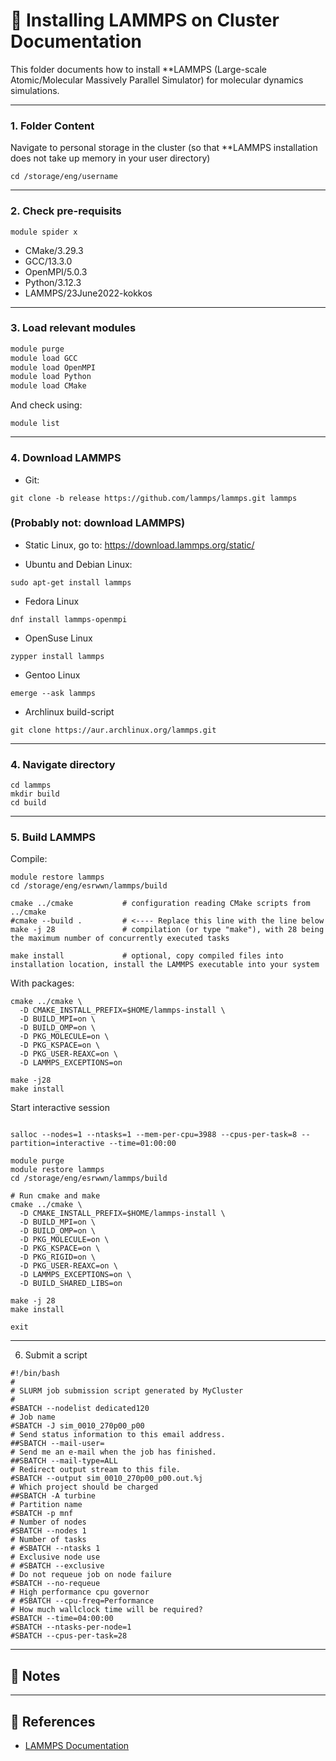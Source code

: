 # 🧪 Installing LAMMPS on Cluster Documentation

This folder documents how to install **LAMMPS (Large-scale Atomic/Molecular Massively Parallel Simulator) for molecular dynamics simulations.

---

### 1. Folder Content

Navigate to personal storage in the cluster (so that **LAMMPS installation does not take up memory in your user directory)

```
cd /storage/eng/username
```

---

### 2. Check pre-requisits

```
module spider x

```

- CMake/3.29.3
- GCC/13.3.0
- OpenMPI/5.0.3
- Python/3.12.3
- LAMMPS/23June2022-kokkos

---
### 3. Load relevant modules

```bash
module purge
module load GCC
module load OpenMPI
module load Python
module load CMake
```

And check using:

```
module list
```

---

### 4. Download LAMMPS

- Git:

```
git clone -b release https://github.com/lammps/lammps.git lammps
```

### (Probably not: download LAMMPS)

- Static Linux, go to: https://download.lammps.org/static/

- Ubuntu and Debian Linux:
```
sudo apt-get install lammps
```

- Fedora Linux
```
dnf install lammps-openmpi
```

- OpenSuse Linux
```
zypper install lammps
```

- Gentoo Linux
```
emerge --ask lammps
```

- Archlinux build-script
```
git clone https://aur.archlinux.org/lammps.git
```

---

### 4. Navigate directory

```
cd lammps
mkdir build
cd build
```
---

### 5. Build LAMMPS

Compile: 

```
module restore lammps
cd /storage/eng/esrwwn/lammps/build

cmake ../cmake           # configuration reading CMake scripts from ../cmake
#cmake --build .         # <---- Replace this line with the line below
make -j 28               # compilation (or type "make"), with 28 being the maximum number of concurrently executed tasks

make install             # optional, copy compiled files into installation location, install the LAMMPS executable into your system

```


With packages:
```
cmake ../cmake \
  -D CMAKE_INSTALL_PREFIX=$HOME/lammps-install \
  -D BUILD_MPI=on \
  -D BUILD_OMP=on \
  -D PKG_MOLECULE=on \
  -D PKG_KSPACE=on \
  -D PKG_USER-REAXC=on \
  -D LAMMPS_EXCEPTIONS=on

make -j28
make install
```

Start interactive session
```

salloc --nodes=1 --ntasks=1 --mem-per-cpu=3988 --cpus-per-task=8 --partition=interactive --time=01:00:00

```


```
module purge
module restore lammps
cd /storage/eng/esrwwn/lammps/build

# Run cmake and make
cmake ../cmake \
  -D CMAKE_INSTALL_PREFIX=$HOME/lammps-install \
  -D BUILD_MPI=on \
  -D BUILD_OMP=on \
  -D PKG_MOLECULE=on \
  -D PKG_KSPACE=on \
  -D PKG_RIGID=on \
  -D PKG_USER-REAXC=on \
  -D LAMMPS_EXCEPTIONS=on \
  -D BUILD_SHARED_LIBS=on

make -j 28
make install
```
```
exit
```
---
6. Submit a script

```
#!/bin/bash
#
# SLURM job submission script generated by MyCluster
#
#SBATCH --nodelist dedicated120
# Job name
#SBATCH -J sim_0010_270p00_p00
# Send status information to this email address.
##SBATCH --mail-user=
# Send me an e-mail when the job has finished.
##SBATCH --mail-type=ALL
# Redirect output stream to this file.
#SBATCH --output sim_0010_270p00_p00.out.%j
# Which project should be charged
##SBATCH -A turbine
# Partition name
#SBATCH -p mnf
# Number of nodes
#SBATCH --nodes 1
# Number of tasks
# #SBATCH --ntasks 1
# Exclusive node use
# #SBATCH --exclusive
# Do not requeue job on node failure
#SBATCH --no-requeue
# High performance cpu governor
# #SBATCH --cpu-freq=Performance
# How much wallclock time will be required?
#SBATCH --time=04:00:00
#SBATCH --ntasks-per-node=1
#SBATCH --cpus-per-task=28
```



---


## 🧠 Notes

---

## 🔗 References

- [LAMMPS Documentation](https://docs.lammps.org/)
